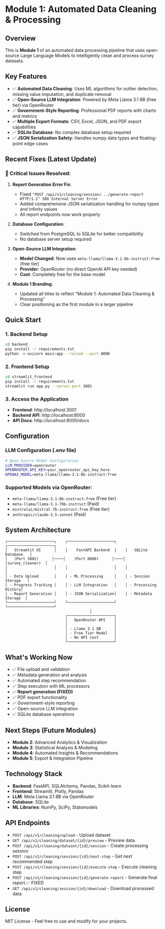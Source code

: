 # Module 1: Automated Data Cleaning & Processing

## Overview

This is **Module 1** of an automated data processing pipeline that uses open-source Large Language Models to intelligently clean and process survey datasets.

## Key Features

- ✅ **Automated Data Cleaning**: Uses ML algorithms for outlier detection, missing value imputation, and duplicate removal
- ✅ **Open-Source LLM Integration**: Powered by Meta Llama 3.1 8B (free tier) via OpenRouter
- ✅ **Government-Style Reporting**: Professional PDF reports with charts and metrics
- ✅ **Multiple Export Formats**: CSV, Excel, JSON, and PDF export capabilities
- ✅ **SQLite Database**: No complex database setup required
- ✅ **JSON Serialization Safety**: Handles numpy data types and floating-point edge cases

## Recent Fixes (Latest Update)

### 🔧 Critical Issues Resolved:

1. **Report Generation Error Fix**:

   - Fixed `"POST /api/v1/cleaning/session/.../generate-report HTTP/1.1" 500 Internal Server Error`
   - Added comprehensive JSON serialization handling for numpy types and infinity values
   - All report endpoints now work properly

2. **Database Configuration**:

   - Switched from PostgreSQL to SQLite for better compatibility
   - No database server setup required

3. **Open-Source LLM Integration**:

   - **Model Changed**: Now uses `meta-llama/llama-3.1-8b-instruct:free` (free tier)
   - **Provider**: OpenRouter (no direct OpenAI API key needed)
   - **Cost**: Completely free for the base model

4. **Module 1 Branding**:
   - Updated all titles to reflect "Module 1: Automated Data Cleaning & Processing"
   - Clear positioning as the first module in a larger pipeline

## Quick Start

### 1. Backend Setup

```bash
cd backend
pip install -r requirements.txt
python -m uvicorn main:app --reload --port 8000
```

### 2. Frontend Setup

```bash
cd streamlit_frontend
pip install -r requirements.txt
streamlit run app.py --server.port 3001
```

### 3. Access the Application

- **Frontend**: http://localhost:3001
- **Backend API**: http://localhost:8000
- **API Docs**: http://localhost:8000/docs

## Configuration

### LLM Configuration (.env file)

```bash
# Open-Source Model Configuration
LLM_PROVIDER=openrouter
OPENROUTER_API_KEY=your_openrouter_api_key_here
OPENAI_MODEL=meta-llama/llama-3.1-8b-instruct:free
```

### Supported Models via OpenRouter:

- `meta-llama/llama-3.1-8b-instruct:free` (Free tier)
- `meta-llama/llama-3.1-70b-instruct` (Paid)
- `mistralai/mistral-7b-instruct:free` (Free tier)
- `anthropic/claude-3.5-sonnet` (Paid)

## System Architecture

```
┌─────────────────────┐    ┌─────────────────────┐    ┌─────────────────────┐
│   Streamlit UI      │    │    FastAPI Backend  │    │   SQLite Database   │
│   (Port 3001)      │────│    (Port 8000)      │────│   (survey_cleaner)  │
│                     │    │                     │    │                     │
│ - Data Upload       │    │ - ML Processing     │    │ - Session Storage   │
│ - Progress Tracking │    │ - LLM Integration   │    │ - Processing History│
│ - Report Generation │    │ - JSON Serialization│    │ - Metadata Storage  │
└─────────────────────┘    └─────────────────────┘    └─────────────────────┘
                                      │
                           ┌─────────────────────┐
                           │   OpenRouter API    │
                           │                     │
                           │ - Llama 3.1 8B      │
                           │ - Free Tier Model   │
                           │ - No API Cost       │
                           └─────────────────────┘
```

## What's Working Now

- ✅ File upload and validation
- ✅ Metadata generation and analysis
- ✅ Automated step recommendation
- ✅ Step execution with ML processors
- ✅ **Report generation (FIXED)**
- ✅ PDF export functionality
- ✅ Government-style reporting
- ✅ Open-source LLM integration
- ✅ SQLite database operations

## Next Steps (Future Modules)

- **Module 2**: Advanced Analytics & Visualization
- **Module 3**: Statistical Analysis & Modeling
- **Module 4**: Automated Insights & Recommendations
- **Module 5**: Export & Integration Pipeline

## Technology Stack

- **Backend**: FastAPI, SQLAlchemy, Pandas, Scikit-learn
- **Frontend**: Streamlit, Plotly, Pandas
- **LLM**: Meta Llama 3.1 8B via OpenRouter
- **Database**: SQLite
- **ML Libraries**: NumPy, SciPy, Statsmodels

## API Endpoints

- `POST /api/v1/cleaning/upload` - Upload dataset
- `GET /api/v1/cleaning/dataset/{id}/preview` - Preview data
- `POST /api/v1/cleaning/dataset/{id}/session` - Create processing session
- `POST /api/v1/cleaning/session/{id}/next-step` - Get next recommended step
- `POST /api/v1/cleaning/session/{id}/execute-step` - Execute cleaning step
- `POST /api/v1/cleaning/session/{id}/generate-report` - Generate final report ✅ FIXED
- `GET /api/v1/cleaning/session/{id}/download` - Download processed data

## License

MIT License - Feel free to use and modify for your projects.
